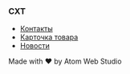 ### СХТ

- [Контакты](https://iserejatoje.github.io/sht/contacts.html)
- [Карточка товара](https://iserejatoje.github.io/sht/card.html)
- [Новости](https://iserejatoje.github.io/sht/news.html)

Made with ❤️ by Atom Web Studio
